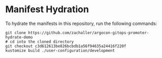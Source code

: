 # Manifest Hydration

To hydrate the manifests in this repository, run the following commands:

```shell
git clone https://github.com/zachaller/argocon-gitops-promoter-hydrate-demo
# cd into the cloned directory
git checkout c3d612613be826bcbdb1a56f94635a24416f220f
kustomize build ./user-configuration/development
```
